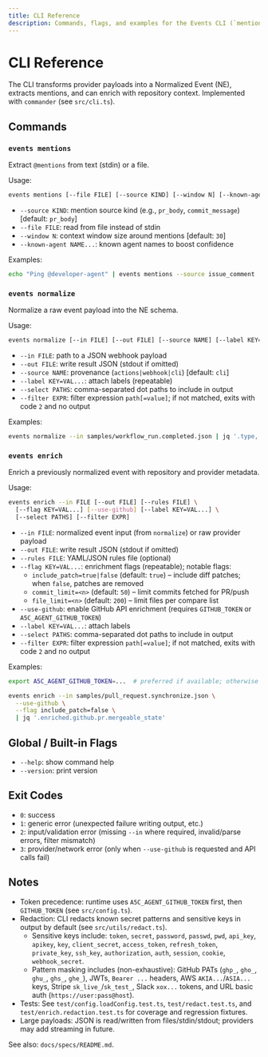 ```yaml
---
title: CLI Reference
description: Commands, flags, and examples for the Events CLI (`mentions`, `normalize`, `enrich`).
---
```


# CLI Reference

The CLI transforms provider payloads into a Normalized Event (NE), extracts mentions, and can enrich with repository context. Implemented with `commander` (see `src/cli.ts`).

## Commands

### `events mentions`
Extract `@mentions` from text (stdin) or a file.

Usage:
```bash
events mentions [--file FILE] [--source KIND] [--window N] [--known-agent NAME...]
```

- `--source KIND`: mention source kind (e.g., `pr_body`, `commit_message`) [default: `pr_body`]
- `--file FILE`: read from file instead of stdin
- `--window N`: context window size around mentions [default: `30`]
- `--known-agent NAME...`: known agent names to boost confidence

Examples:
```bash
echo "Ping @developer-agent" | events mentions --source issue_comment | jq -r '.[].normalized_target'
```

### `events normalize`
Normalize a raw event payload into the NE schema.

Usage:
```bash
events normalize [--in FILE] [--out FILE] [--source NAME] [--label KEY=VAL...] [--select PATHS] [--filter EXPR]
```

- `--in FILE`: path to a JSON webhook payload
- `--out FILE`: write result JSON (stdout if omitted)
- `--source NAME`: provenance (`actions|webhook|cli`) [default: `cli`]
- `--label KEY=VAL...`: attach labels (repeatable)
- `--select PATHS`: comma-separated dot paths to include in output
- `--filter EXPR`: filter expression `path[=value]`; if not matched, exits with code `2` and no output

Examples:
```bash
events normalize --in samples/workflow_run.completed.json | jq '.type, .repo.full_name'
```

### `events enrich`
Enrich a previously normalized event with repository and provider metadata.

Usage:
```bash
events enrich --in FILE [--out FILE] [--rules FILE] \
  [--flag KEY=VAL...] [--use-github] [--label KEY=VAL...] \
  [--select PATHS] [--filter EXPR]
```

- `--in FILE`: normalized event input (from `normalize`) or raw provider payload
- `--out FILE`: write result JSON (stdout if omitted)
- `--rules FILE`: YAML/JSON rules file (optional)
- `--flag KEY=VAL...`: enrichment flags (repeatable); notable flags:
  - `include_patch=true|false` (default: `true`) – include diff patches; when `false`, patches are removed
  - `commit_limit=<n>` (default: `50`) – limit commits fetched for PR/push
  - `file_limit=<n>` (default: `200`) – limit files per compare list
- `--use-github`: enable GitHub API enrichment (requires `GITHUB_TOKEN` or `A5C_AGENT_GITHUB_TOKEN`)
- `--label KEY=VAL...`: attach labels
- `--select PATHS`: comma-separated dot paths to include in output
- `--filter EXPR`: filter expression `path[=value]`; if not matched, exits with code `2` and no output

Examples:
```bash
export A5C_AGENT_GITHUB_TOKEN=...  # preferred if available; otherwise set GITHUB_TOKEN

events enrich --in samples/pull_request.synchronize.json \
  --use-github \
  --flag include_patch=false \
  | jq '.enriched.github.pr.mergeable_state'
```

## Global / Built-in Flags
- `--help`: show command help
- `--version`: print version

## Exit Codes
- `0`: success
- `1`: generic error (unexpected failure writing output, etc.)
- `2`: input/validation error (missing `--in` where required, invalid/parse errors, filter mismatch)
- `3`: provider/network error (only when `--use-github` is requested and API calls fail)

## Notes
- Token precedence: runtime uses `A5C_AGENT_GITHUB_TOKEN` first, then `GITHUB_TOKEN` (see `src/config.ts`).
- Redaction: CLI redacts known secret patterns and sensitive keys in output by default (see `src/utils/redact.ts`).
  - Sensitive keys include: `token`, `secret`, `password`, `passwd`, `pwd`, `api_key`, `apikey`, `key`, `client_secret`, `access_token`, `refresh_token`, `private_key`, `ssh_key`, `authorization`, `auth`, `session`, `cookie`, `webhook_secret`.
  - Pattern masking includes (non-exhaustive): GitHub PATs (`ghp_`, `gho_`, `ghu_`, `ghs_`, `ghe_`), JWTs, `Bearer ...` headers, AWS `AKIA...`/`ASIA...` keys, Stripe `sk_live_`/`sk_test_`, Slack `xox...` tokens, and URL basic auth (`https://user:pass@host`).
- Tests: See `test/config.loadConfig.test.ts`, `test/redact.test.ts`, and `test/enrich.redaction.test.ts` for coverage and regression fixtures.
- Large payloads: JSON is read/written from files/stdin/stdout; providers may add streaming in future.

See also: `docs/specs/README.md`.
